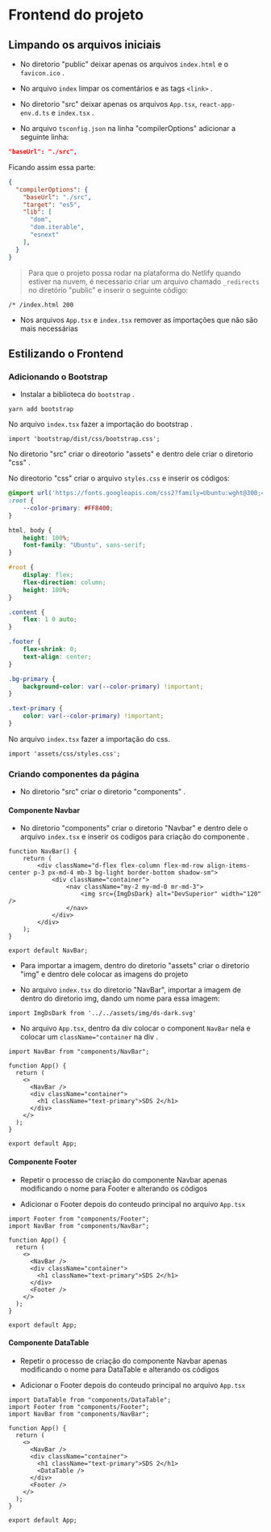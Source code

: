 # Frontend do projeto

## Limpando os arquivos iniciais

- No diretorio "public" deixar apenas os arquivos `index.html` e o `favicon.ico` .

- No arquivo `index` limpar os comentários e as tags `<link>` .

- No diretorio "src" deixar apenas os arquivos `App.tsx`, `react-app-env.d.ts` e `index.tsx` .

- No arquivo `tsconfig.json` na linha "compilerOptions" adicionar a seguinte linha: 

```json
"baseUrl": "./src",
```
Ficando assim essa parte: 

```json
{
  "compilerOptions": {
    "baseUrl": "./src",
    "target": "es5",
    "lib": [
      "dom",
      "dom.iterable",
      "esnext"
    ],
  }
}
```

> Para que o projeto possa rodar na plataforma do Netlify quando estiver na nuvem, é necessario criar um arquivo chamado `_redirects` no diretório "public" e inserir o seguinte código:

```
/* /index.html 200
```

- Nos arquivos `App.tsx` e `index.tsx` remover as importações que não são mais necessárias

## Estilizando o Frontend

### Adicionando o Bootstrap

- Instalar a biblioteca do `bootstrap` .

```
yarn add bootstrap
```

No arquivo `index.tsx` fazer a importação do bootstrap .

```tsx
import 'bootstrap/dist/css/bootstrap.css';
```

No diretorio "src" criar o direotorio "assets" e dentro dele criar o diretorio "css" .

No direotorio "css" criar o arquivo `styles.css` e inserir os códigos: 

```css
@import url('https://fonts.googleapis.com/css2?family=Ubuntu:wght@300;400;500;700&display=swap');
:root {
    --color-primary: #FF8400;
}

html, body {
    height: 100%;
    font-family: "Ubuntu", sans-serif;
}

#root {
    display: flex;
    flex-direction: column;
    height: 100%;
}

.content {
    flex: 1 0 auto;
}

.footer {
    flex-shrink: 0;
    text-align: center;
}

.bg-primary {
    background-color: var(--color-primary) !important;
}

.text-primary {
    color: var(--color-primary) !important;
}
```

No arquivo `index.tsx` fazer a importação do css. 

```tsx
import 'assets/css/styles.css';
```

### Criando componentes da página

- No diretorio "src" criar o diretorio "components" .

#### Componente Navbar

- No diretorio "components" criar o diretorio "Navbar" e dentro dele o arquivo `index.tsx` e inserir os codigos para criação do componente . 

```tsx
function NavBar() {
    return (
        <div className="d-flex flex-column flex-md-row align-items-center p-3 px-md-4 mb-3 bg-light border-bottom shadow-sm">
            <div className="container">
                <nav className="my-2 my-md-0 mr-md-3">
                    <img src={ImgDsDark} alt="DevSuperior" width="120" />
                </nav>
            </div>
        </div>
    );
}

export default NavBar;
```
- Para importar a imagem, dentro do diretorio "assets" criar o diretorio "img" e dentro dele colocar as imagens do projeto  

- No arquivo `index.tsx` do diretorio "NavBar", importar a imagem de dentro do diretorio img, dando um nome para essa imagem: 

```tsx
import ImgDsDark from '../../assets/img/ds-dark.svg'
```

- No arquivo `App.tsx`, dentro da div colocar o component `NavBar` nela e colocar um `className="container` na div .

```tsx
import NavBar from "components/NavBar";

function App() {
  return (
    <>
      <NavBar />
      <div className="container">
        <h1 className="text-primary">SDS 2</h1>
      </div>
    </>
  );
}

export default App;
```

#### Componente Footer

- Repetir o processo de criação do componente Navbar apenas modificando o nome para Footer e alterando os códigos

- Adicionar o Footer depois do conteudo principal no arquivo `App.tsx`

```tsx
import Footer from "components/Footer";
import NavBar from "components/NavBar";

function App() {
  return (
    <>
      <NavBar />
      <div className="container">
        <h1 className="text-primary">SDS 2</h1>
      </div>
      <Footer />
    </>
  );
}

export default App;
```

#### Componente DataTable

- Repetir o processo de criação do componente Navbar apenas modificando o nome para DataTable e alterando os códigos

- Adicionar o Footer depois do conteudo principal no arquivo `App.tsx`

```tsx
import DataTable from "components/DataTable";
import Footer from "components/Footer";
import NavBar from "components/NavBar";

function App() {
  return (
    <>
      <NavBar />
      <div className="container">
        <h1 className="text-primary">SDS 2</h1>
        <DataTable />
      </div>
      <Footer />
    </>
  );
}

export default App;
```